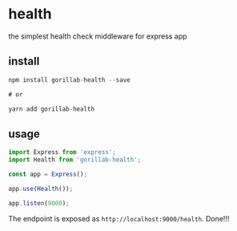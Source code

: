 # health
the simplest health check middleware for express app

## install
```javascript
npm install gorillab-health --save

# or

yarn add gorillab-health
```

## usage
```javascript
import Express from 'express';
import Health from 'gorillab-health';

const app = Express();

app.use(Health());

app.listen(9000);
```

The endpoint is exposed as `http://localhost:9000/health`. Done!!!
